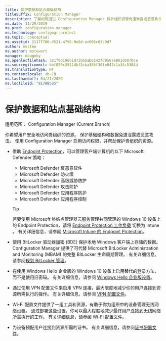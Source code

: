 ```yaml
---
title: 保护数据和站点基础结构
titleSuffix: Configuration Manager
description: 了解如何通过 Configuration Manager 保护组织资源免遭泄露或恶意攻击。
ms.date: 11/29/2019
ms.prod: configuration-manager
ms.technology: configmgr-protect
ms.topic: conceptual
ms.assetid: 2117f786-d521-4790-9e8d-ec096c63c9d7
author: mestew
ms.author: mstewart
manager: dougeby
ms.openlocfilehash: 381f9d190b1d73bbbab6142fd9587e881d0870ce
ms.sourcegitcommit: bbf820c35414bf2cba356f30fe047c1a34c5384d
ms.translationtype: HT
ms.contentlocale: zh-CN
ms.lasthandoff: 04/21/2020
ms.locfileid: "81708595"
---
```

# <a name="protect-data-and-site-infrastructure"></a>保护数据和站点基础结构

适用范围：  Configuration Manager (Current Branch)

你希望用户安全地访问贵组织的资源。 保护基础结构和数据免遭泄露或恶意攻击。 使用 Configuration Manager 启用访问权限，并帮助保护贵组织的资源。  

- 借助 [Endpoint Protection](../deploy-use/endpoint-protection.md)，可以管理客户端计算机的以下 Microsoft Defender 策略：

  - Microsoft Defender 反恶意软件
  - Microsoft Defender 防火墙
  - Microsoft Defender 高级威胁防护
  - Microsoft Defender 攻击防护
  - Microsoft Defender 应用程序防护
  - Microsoft Defender 应用程序控制

  > [!TIP]
  > 若要使用 Microsoft 终结点管理器云服务管理共同管理的 Windows 10 设备上的 Endpoint Protection，请将 [Endpoint Protection 工作负载](../../comanage/workloads.md#endpoint-protection) 切换为 Intune  。 有关详细信息，请参阅 [Microsoft Intune 的 Endpoint Protection](https://docs.microsoft.com/intune/endpoint-protection-windows-10)。

- 使用 BitLocker 驱动器加密 (BDE) 保护本地 Windows 客户端上存储的数据。 Configuration Manager 提供了可代替 Microsoft BitLocker Administration and Monitoring (MBAM) 的完整 BitLocker 生命周期管理。 有关详细信息，请参阅[规划 BitLocker 管理](../plan-design/bitlocker-management.md)。

- 在使用 Windows Hello 企业版的 Windows 10 设备上启用替代的登录方法，而不是使用旧密码。 有关详细信息，请参阅 [Windows Hello 企业版设置](../deploy-use/windows-hello-for-business-settings.md)。

- 通过使用 VPN 配置文件来启用 VPN 连接，最大限度地减少你的用户连接到资源所需执行的操作。 有关详细信息，请参阅 [VPN 配置文件](../deploy-use/vpn-profiles.md)。  

- Wi-Fi 配置文件提供了一组工具和资源，有助于你为组织中的设备管理无线网络设置。 通过部署这些设置，你可以最大程度地减少最终用户连接到无线网络所需执行的工作。 有关详细信息，请参阅 [Wi-Fi 配置文件](../deploy-use/create-wifi-profiles.md)。  

- 为设备预配用户连接到资源所需的证书。 有关详细信息，请参阅[证书配置文件](../deploy-use/introduction-to-certificate-profiles.md)。  
